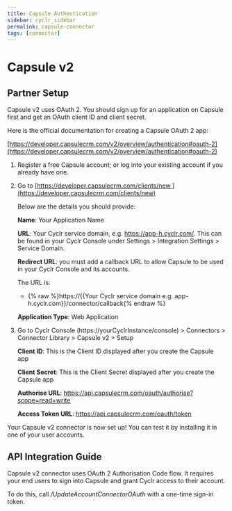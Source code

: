 ```yaml
---
title: Capsule Authentication
sidebar: cyclr_sidebar
permalink: capsule-connector
tags: [connector]
---
```


# Capsule v2 #

Partner Setup
-------------

Capsule v2 uses OAuth 2. You should sign up for an application on Capsule first and get an OAuth client ID and client secret.

Here is the official documentation for creating a Capsule OAuth 2 app:

[https://developer.capsulecrm.com/v2/overview/authentication#oauth-2](https://developer.capsulecrm.com/v2/overview/authentication#oauth-2)

1. Register a free Capsule account; or log into your existing account if you already have one.
2. Go to [https://developer.capsulecrm.com/clients/new ](https://developer.capsulecrm.com/clients/new)

    Below are the details you should provide:

    **Name**: Your Application Name

    **URL**: Your Cyclr service domain, e.g. https://app-h.cyclr.com/. This can be found in your Cyclr Console under Settings > Integration Settings > Service Domain.

    **Redirect URL**: you must add a callback URL to allow Capsule to be used in your Cyclr Console and its accounts.

    The URL is:

    *   {% raw %}https://{{Your Cyclr service domain e.g. app-h.cyclr.com}}/connector/callback{% endraw %}

    **Application Type**: Web Application

3. Go to Cyclr Console (https://yourCyclrInstance/console) > Connectors > Connector Library > Capsule v2 > Setup

    **Client ID**: This is the Client ID displayed after you create the Capsule app

    **Client Secret**: This is the Client Secret displayed after you create the Capsule app

    **Authorise URL**: https://api.capsulecrm.com/oauth/authorise?scope=read+write

    **Access Token URL**: https://api.capsulecrm.com/oauth/token

Your Capsule v2 connector is now set up! You can test it by installing it in one of your user accounts.

API Integration Guide
---------------------

Capsule v2 connector uses OAuth 2 Authorisation Code flow. It requires your end users to sign into Capsule and grant Cyclr access to their account.

To do this, call _/UpdateAccountConnectorOAuth_ with a one-time sign-in token.